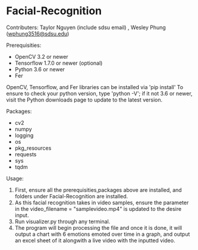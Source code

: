 # Facial-Recognition
Contributers: Taylor Nguyen (include sdsu email) , Wesley Phung (wphung3516@sdsu.edu)

Prerequisities: 
- OpenCV 3.2 or newer
- Tensorflow 1.7.0 or newer (optional)
- Python 3.6 or newer
- Fer 

OpenCV, Tensorflow, and Fer libraries can be installed via 'pip install'
To ensure to check your python version, type 'python -V'; if it not 3.6 or newer, visit the Python downloads page to update to the latest version.

Packages: 
- cv2
- numpy
- logging
- os
- pkg_resources
- requests
- sys
- tqdm 

Usage:

1. First, ensure all the prerequisities,packages above are installed, and folders under Facial-Recognition are installed.
2. As this facial recognition takes in video samples, ensure the parameter in the video_filename = "samplevideo.mp4" is updated to the desire input.
3. Run visualizer.py through any terminal.
4. The program will begin processing the file and once it is done, it will output a chart with 6 emotions emoted over time in a graph, and output an excel sheet of it alongwith a live video with the inputted video. 



